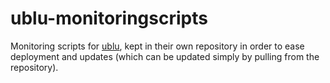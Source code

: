 # ublu-monitoringscripts
Monitoring scripts for [ublu](https://github.com/jwoehr/ublu), kept in their
own repository in order to ease deployment and updates (which can be updated
simply by pulling from the repository).

